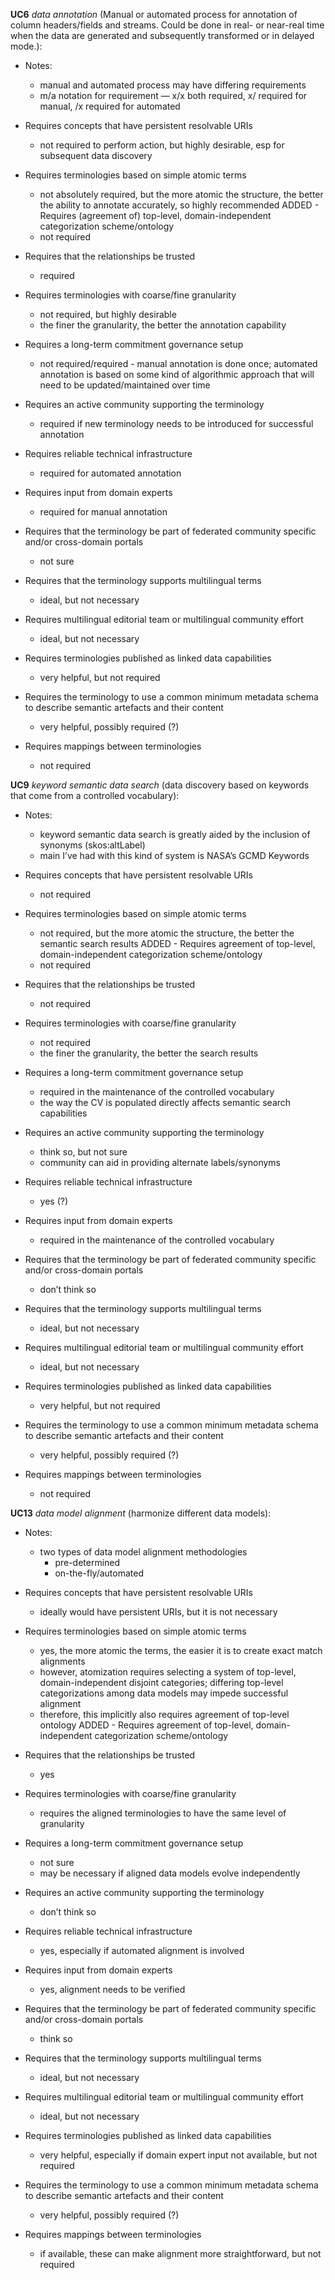 **UC6** _data annotation_ (Manual or automated process for annotation of column headers/fields and streams. Could be done in real- or near-real time when the data are generated and subsequently transformed or in delayed mode.):

- Notes: 
	- manual and automated process may have differing requirements
	- m/a notation for requirement — x/x both required, x/ required for manual, /x required for automated
	
- Requires concepts that have persistent resolvable URIs
	- not required to perform action, but highly desirable, esp for subsequent data discovery
- Requires terminologies based on simple atomic terms
	- not absolutely required, but the more atomic the structure, the better the ability to annotate accurately, so highly recommended
ADDED - Requires (agreement of) top-level, domain-independent categorization scheme/ontology
	- not required
- Requires that the relationships be trusted
	- required
- Requires terminologies with coarse/fine granularity
	- not required, but highly desirable
	- the finer the granularity, the better the annotation capability
- Requires a long-term commitment governance setup
	- not required/required - manual annotation is done once; automated annotation is based on some kind of algorithmic approach that will need to be updated/maintained over time
- Requires an active community supporting the terminology
	- required if new terminology needs to be introduced for successful annotation
- Requires reliable technical infrastructure
	- required for automated annotation
- Requires input from domain experts
	- required for manual annotation
- Requires that the terminology be part of federated community specific and/or cross-domain portals
	- not sure
- Requires that the terminology supports multilingual terms
	- ideal, but not necessary
- Requires multilingual editorial team or multilingual community effort
	- ideal, but not necessary
- Requires terminologies published as linked data capabilities
	- very helpful, but not required
- Requires the terminology to use a common minimum metadata schema to describe semantic artefacts and their content
	- very helpful, possibly required (?)
- Requires mappings between terminologies
	- not required


**UC9** _keyword semantic data search_ (data discovery based on keywords that come from a controlled vocabulary):

- Notes: 
	- keyword semantic data search is greatly aided by the inclusion of synonyms (skos:altLabel)
	- main I’ve had with this kind of system is NASA’s GCMD Keywords
	
- Requires concepts that have persistent resolvable URIs
	- not required
- Requires terminologies based on simple atomic terms
	- not required, but the more atomic the structure, the better the semantic search results
ADDED - Requires agreement of top-level, domain-independent categorization scheme/ontology
	- not required
- Requires that the relationships be trusted
	- not required
- Requires terminologies with coarse/fine granularity
	- not required
	- the finer the granularity, the better the search results
- Requires a long-term commitment governance setup
	- required in the maintenance of the controlled vocabulary
	- the way the CV is populated directly affects semantic search capabilities
- Requires an active community supporting the terminology
	- think so, but not sure
	- community can aid in providing alternate labels/synonyms
- Requires reliable technical infrastructure
	- yes (?)
- Requires input from domain experts
	- required in the maintenance of the controlled vocabulary
- Requires that the terminology be part of federated community specific and/or cross-domain portals
	- don’t think so
- Requires that the terminology supports multilingual terms
	- ideal, but not necessary
- Requires multilingual editorial team or multilingual community effort
	- ideal, but not necessary
- Requires terminologies published as linked data capabilities
	- very helpful, but not required
- Requires the terminology to use a common minimum metadata schema to describe semantic artefacts and their content
	- very helpful, possibly required (?)
- Requires mappings between terminologies
	- not required


**UC13** _data model alignment_ (harmonize different data models):

- Notes: 
	- two types of data model alignment methodologies 
		- pre-determined
		- on-the-fly/automated
	
- Requires concepts that have persistent resolvable URIs
	- ideally would have persistent URIs, but it is not necessary
- Requires terminologies based on simple atomic terms
	- yes, the more atomic the terms, the easier it is to create exact match alignments
	- however, atomization requires selecting a system of top-level, domain-independent disjoint categories; differing top-level categorizations among data models may impede successful alignment
	- therefore, this implicitly also requires agreement of top-level ontology
ADDED - Requires agreement of top-level, domain-independent categorization scheme/ontology
- Requires that the relationships be trusted
	- yes
- Requires terminologies with coarse/fine granularity
	- requires the aligned terminologies to have the same level of granularity
- Requires a long-term commitment governance setup
	- not sure
	- may be necessary if aligned data models evolve independently
- Requires an active community supporting the terminology
	- don’t think so
- Requires reliable technical infrastructure
	- yes, especially if automated alignment is involved
- Requires input from domain experts
	- yes, alignment needs to be verified
- Requires that the terminology be part of federated community specific and/or cross-domain portals
	- think so
- Requires that the terminology supports multilingual terms
	- ideal, but not necessary
- Requires multilingual editorial team or multilingual community effort
	- ideal, but not necessary
- Requires terminologies published as linked data capabilities
	- very helpful, especially if domain expert input not available, but not required
- Requires the terminology to use a common minimum metadata schema to describe semantic artefacts and their content
	- very helpful, possibly required (?)
- Requires mappings between terminologies
	- if available, these can make alignment more straightforward, but not required
